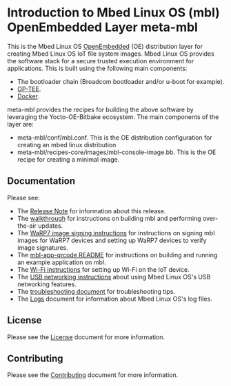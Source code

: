 # Introduction to Mbed Linux OS (mbl) OpenEmbedded Layer meta-mbl

This is the Mbed Linux OS [OpenEmbedded][openembedded-homepage] (OE) distribution layer for creating Mbed Linux OS IoT file system images.
Mbed Linux OS provides the software stack for a secure trusted execution environment for applications. This is
built using the following main components:
* The bootloader chain (Broadcom bootloader and/or u-boot for example).
* [OP-TEE][optee-homepage].
* [Docker][docker-homepage].

meta-mbl provides the recipes for building the above software by leveraging the Yocto-OE-Bitbake ecosystem.
The main components of the layer are:
* meta-mbl/conf/mbl.conf. This is the OE distribution configuration for creating an mbed linux distribution
* meta-mbl/recipes-core/images/mbl-console-image.bb. This is the OE recipe for creating a minimal image.


## Documentation
Please see:
* The [Release Note][mbl-release-note] for information about this release.
* The [walkthrough][mbl-walkthrough] for instructions on building mbl and performing over-the-air updates.
* The [WaRP7 image signing instructions][mbl-image-signing-w7] for instructions on signing mbl images for WaRP7 devices and setting up WaRP7 devices to verify image signatures.
* The [mbl-app-qrcode README][mbl-app-qrcode-readme] for instructions on building and running an example application on mbl.
* The [Wi-Fi instructions][mbl-wifi] for setting up Wi-Fi on the IoT device.
* The [USB networking instructions][mbl-usb-networking] about using Mbed Linux OS's USB networking features.
* The [troubleshooting document][mbl-troubleshooting] for troubleshooting tips.
* The [Logs][mbl-logs] document for information about Mbed Linux OS's log files.


## License

Please see the [License][mbl-license] document for more information.


## Contributing

Please see the [Contributing][mbl-contributing] document for more information.


[mbl-license]: LICENSE.md
[mbl-contributing]: CONTRIBUTING.md
[mbl-walkthrough]: docs/walkthrough.md
[mbl-image-signing-w7]: docs/warp7-image-signing.md
[mbl-app-qrcode-readme]: https://github.com/ARMmbed/mbl-app-qrcode
[mbl-wifi]: docs/wifi.md
[mbl-usb-networking]: docs/usb-networking.md
[mbl-troubleshooting]: docs/troubleshooting.md
[mbl-release-note]: docs/release_note.md
[mbl-logs]: docs/logs.md

[optee-homepage]: https://github.com/op-tee/optee_os
[docker-homepage]: https://www.docker.com
[openembedded-homepage]: http://www.openembedded.org
